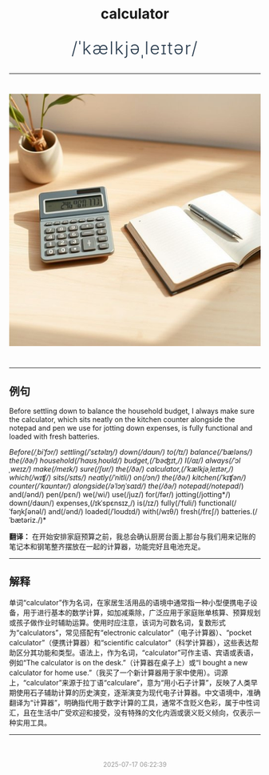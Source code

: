 <div align="center">

# calculator

<div style="margin: 30px 0;">
<h1 style="font-size: 2.5em; font-weight: 300; letter-spacing: 2px; margin: 0; color: #2c3e50;">
/ˈkælkjəˌleɪtər/
</h1>
</div>

</div>

---

<div align="center" style="margin: 40px 0;">

![calculator](images/calculator.png)

</div>

---

## 例句

Before settling down to balance the household budget, I always make sure the calculator, which sits neatly on the kitchen counter alongside the notepad and pen we use for jotting down expenses, is fully functional and loaded with fresh batteries.

*Before(/ˌbiˈfɔr/) settling(/ˈsɛtəlɪŋ/) down(/daʊn/) to(/tɪ/) balance(/ˈbæləns/) the(/ðə/) household(/ˈhaʊsˌhoʊld/) budget,(/ˈbəʤɪt,/) I(/aɪ/) always(/ˈɔlˌweɪz/) make(/meɪk/) sure(/ʃʊr/) the(/ðə/) calculator,(/ˈkælkjəˌleɪtər,/) which(/wɪʧ/) sits(/sɪts/) neatly(/ˈnitli/) on(/ɔn/) the(/ðə/) kitchen(/ˈkɪʧən/) counter(/ˈkaʊntər/) alongside(/əˈlɔŋˈsaɪd/) the(/ðə/) notepad(/notepad*/) and(/ənd/) pen(/pɛn/) we(/wi/) use(/juz/) for(/fər/) jotting(/jotting*/) down(/daʊn/) expenses,(/ɪkˈspɛnsɪz,/) is(/ɪz/) fully(/ˈfʊli/) functional(/ˈfəŋkʃənəl/) and(/ənd/) loaded(/ˈloʊdɪd/) with(/wɪθ/) fresh(/frɛʃ/) batteries.(/ˈbætəriz./)*

**翻译：** 在开始安排家庭预算之前，我总会确认厨房台面上那台与我们用来记账的笔记本和钢笔整齐摆放在一起的计算器，功能完好且电池充足。

---

## 解释

单词“calculator”作为名词，在家居生活用品的语境中通常指一种小型便携电子设备，用于进行基本的数学计算，如加减乘除，广泛应用于家庭账单核算、预算规划或孩子做作业时辅助运算。使用时应注意，该词为可数名词，复数形式为“calculators”，常见搭配有“electronic calculator”（电子计算器）、“pocket calculator”（便携计算器）和“scientific calculator”（科学计算器），这些表达帮助区分其功能和类型。语法上，作为名词，“calculator”可作主语、宾语或表语，例如“The calculator is on the desk.”（计算器在桌子上）或“I bought a new calculator for home use.”（我买了一个新计算器用于家中使用）。词源上，“calculator”来源于拉丁语“calculare”，意为“用小石子计算”，反映了人类早期使用石子辅助计算的历史演变，逐渐演变为现代电子计算器。中文语境中，准确翻译为“计算器”，明确指代用于数字计算的工具，通常不含贬义色彩，属于中性词汇，且在生活中广受欢迎和接受，没有特殊的文化内涵或褒义贬义倾向，仅表示一种实用工具。


---

<div align="center" style="margin-top: 50px;">
<small style="color: #999; font-size: 0.9em;">2025-07-17 06:22:39</small>
</div>
